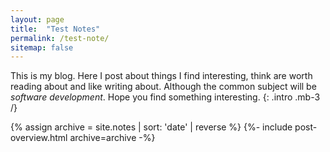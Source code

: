 ```yaml
---
layout: page
title:  "Test Notes"
permalink: /test-note/
sitemap: false
---
```

This is my blog. Here I post about things I find interesting, think are worth reading about and like writing about. Although the common subject will be _software development_. Hope you find something interesting.
{: .intro .mb-3 /}

{% assign archive = site.notes | sort: 'date' | reverse %}
{%- include post-overview.html archive=archive -%}
